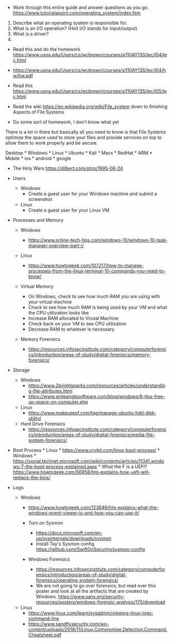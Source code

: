 * Work through this entire guide and answer questions as you go.  https://www.tutorialspoint.com/operating_system/index.htm

1. Describe what an operating system is responsible for.
2. What is an I/O operation? (Hint I/O stands for input/output)
3. What is a driver?
3. 

* Read this and do the homework https://www.usna.edu/Users/cs/wcbrown/courses/si110AY13S/lec/l04/lec.html
* https://www.usna.edu/Users/cs/wcbrown/courses/si110AY13S/lec/l04/hw/hw.pdf

* Read this https://www.usna.edu/Users/cs/wcbrown/courses/si110AY13S/lec/l05/lec.html

* Read the wiki https://en.wikipedia.org/wiki/File_system down to finishing Aspects of File Systems
* Do some sort of homework, I don't know what yet

There is a lot in there but basically all you need to know is that File Systems optimize the space used to store your files and provide services on top to allow them to work properly and be secure. 

 Desktop
       * Windows
       * Linux
          * Ubuntu
          * Kali
          * Macs
          * RedHat
          * ARM
    * Mobile
       * ios
       * android
       * google

* The Holy Wars https://dilbert.com/strip/1995-06-24

* Users
     * Windows
        * Create a guest user for your Windows machine and submit a screenshot
     * Linux
        * Create a guest user for your Linux VM
* Processes and Memory
     * Windows
        * https://www.online-tech-tips.com/windows-10/windows-10-task-manager-overview-part-i/
     * Linux
        * https://www.howtogeek.com/107217/how-to-manage-processes-from-the-linux-terminal-10-commands-you-need-to-know/
        
     * Virtual Memory
        * On Windows, check to see how much RAM you are using with your virtual machine
        * Check to see how much RAM is being used by your VM and what the CPU utilization looks like
        * Increase RAM allocated to Virutal Machine
        * Check back on your VM to see CPU utilization
        * Decrease RAM to whatever is necessary
        
        
     * Memory Forensics 
        * https://resources.infosecinstitute.com/category/computerforensics/introduction/areas-of-study/digital-forensics/memory-forensics/

* Storage
     * Windows
         * https://www.2brightsparks.com/resources/articles/understanding-file-attributes.html
         * https://www.wideanglesoftware.com/blog/windows/8-tips-free-up-space-on-computer.php
     * Linux
         * https://www.makeuseof.com/tag/manage-ubuntu-hdd-disk-utility/
     * Hard Drive Forensics
         * https://resources.infosecinstitute.com/category/computerforensics/introduction/areas-of-study/digital-forensics/media-file-system-forensics/
         
* Boot Process
      * Linux 
         * https://www.crybit.com/linux-boot-process/
      * Windows
         * https://social.technet.microsoft.com/wiki/contents/articles/11341.windows-7-the-boot-process-explained.aspx
         * What the F is a UEFI? https://www.howtogeek.com/56958/htg-explains-how-uefi-will-replace-the-bios/
    
* Logs
     * Windows
         * https://www.howtogeek.com/123646/htg-explains-what-the-windows-event-viewer-is-and-how-you-can-use-it/
         * Turn on Sysmon
             * https://docs.microsoft.com/en-us/sysinternals/downloads/sysmon
             * Install Tay's Sysmon config https://github.com/SwiftOnSecurity/sysmon-config
             
         * Windows Forensics 
             * https://resources.infosecinstitute.com/category/computerforensics/introduction/areas-of-study/digital-forensics/operating-system-forensics/
             * We are not going to go over forensics, but read over this poster and look at all the artifacts that are created by Windows. https://www.sans.org/security-resources/posters/windows-forensic-analysis/170/download
     * Linux
         * https://www.linux.com/learn/sysadmin/viewing-linux-logs-command-line
         * https://www.sandflysecurity.com/wp-content/uploads/2018/11/Linux.Compromise.Detection.Command.Cheatsheet.pdf
    

  
